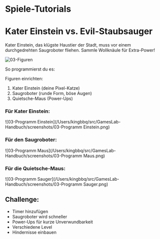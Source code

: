 # Spiele-Tutorials



# Kater Einstein vs. Evil-Staubsauger

Kater Einstein, das klügste Haustier der Stadt, muss vor einem durchgedrehten Saugroboter fliehen. Sammle Wollknäule für Extra-Power!

![03-Figuren](/Users/kingbbq/src/GamesLab-Handbuch/screenshots/03-Figuren.png)

So programmierst du es:

Figuren einrichten:

1. Kater Einstein (deine Pixel-Katze)
2. Saugroboter (runde Form, böse Augen)
3. Quietsche-Maus (Power-Ups)

### Für Kater Einstein:

![03-Programm Einstein](/Users/kingbbq/src/GamesLab-Handbuch/screenshots/03-Programm Einstein.png)

### Für den Saugroboter:

![03-Programm Maus](/Users/kingbbq/src/GamesLab-Handbuch/screenshots/03-Programm Maus.png)

### Für die Quietsche-Maus:

![03-Programm Sauger](/Users/kingbbq/src/GamesLab-Handbuch/screenshots/03-Programm Sauger.png)

## Challenge:

- Timer hinzufügen
- Saugroboter wird schneller
- Power-Ups für kurze Unverwundbarkeit
- Verschiedene Level
- Hindernisse einbauen



